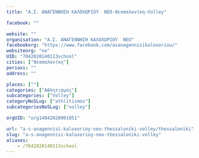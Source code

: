 ```yaml
---
title: "Α.Σ. ΑΝΑΓΕΝΝΗΣΗ ΚΑΛΟΧΩΡΙΟΥ  ΝΕΟ-Θεσσαλονίκη-Volley"

facebook: ""

website: ""
organisation: "Α.Σ. ΑΝΑΓΕΝΝΗΣΗ ΚΑΛΟΧΩΡΙΟΥ  ΝΕΟ"
facebookorg: "https://www.facebook.com/asanagennisikaloxoriou/"
websiteorg: "no"
UID: "7042020140113school"
cities: ["Θεσσαλονίκη"]
perioxi: ""
address: ""

places: [""]
categories: ["Αθλητισμός"]
subcategories: ["Volley"]
categoryNoSLug: ["athlitismos"]
subcategoriesNoSLug: ["volley"]

orgUID: "org14042020001051"

url: "a-s-anagennisi-kaloxorioy-neo-thessaloniki-volley/thessaloniki"
slug: "a-s-anagennisi-kaloxorioy-neo-thessaloniki-volley"
aliases:
    - /7042020140113school
---
```





